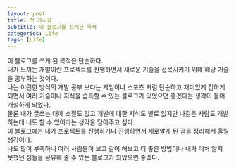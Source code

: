 ```yaml
---
layout: post
title: 첫 게시글
subtitle: 이 블로그를 쓰게된 목적
categories: Life
tags: [Life]
---
```



이 블로그를 쓰게 된 목적은 단순하다.<br/>
내가 느끼는 개발이란 프로젝트를 진행하면서 새로운 기술을 접목시키기 위해 해당 기술을 공부하는 것이다.<br/>
나는 이런한 방식의 개발 공부 보다는 게임이나 스포츠 처럼 단순하고 재미있게 접하게 되면서 여러 기술이나 지식을 습득할 수 있는 블로그가 있었으면 좋겠다는 생각이 들어 개설하게 되었다.<br/>
물론 내가 글쓰는 대에 소질도 없고 개발에 대한 지식도 별로 없지만 나같은 사람도 개발하는데 너도 할 수 있어라는 생각을 담아주고 싶다.<br/>
이 블로그에는 내가 프로젝트를 진행하거나 진행하면서 새로알게 된 점을 정리해서 올릴 생각이다.<br/>
나도 많이 부족하니 여러 사람들이 보고 같이 해보고 더 좋은 방법이나 내가 미처 알지 못했던 점들을 공유해 줄 수 있는 블로그가 되었으면 좋겠다.
